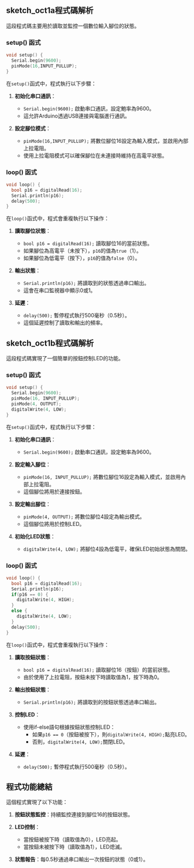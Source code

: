 
## sketch_oct1a程式碼解析

這段程式碼主要用於讀取並監控一個數位輸入腳位的狀態。

### setup() 函式

```cpp
void setup() {
  Serial.begin(9600);
  pinMode(16,INPUT_PULLUP);
}
```

在`setup()`函式中，程式執行以下步驟：

1. **初始化串口通訊**：
   - `Serial.begin(9600);` 啟動串口通訊，設定鮑率為9600。
   - 這允許Arduino透過USB連接與電腦進行通訊。

2. **設定腳位模式**：
   - `pinMode(16,INPUT_PULLUP);` 將數位腳位16設定為輸入模式，並啟用內部上拉電阻。
   - 使用上拉電阻模式可以確保腳位在未連接時維持在高電平狀態。

### loop() 函式

```cpp
void loop() {
  bool p16 = digitalRead(16);
  Serial.println(p16);
  delay(500);
}
```

在`loop()`函式中，程式會重複執行以下操作：

1. **讀取腳位狀態**：
   - `bool p16 = digitalRead(16);` 讀取腳位16的當前狀態。
   - 如果腳位為高電平（未按下），`p16`的值為`true`（1）。
   - 如果腳位為低電平（按下），`p16`的值為`false`（0）。

2. **輸出狀態**：
   - `Serial.println(p16);` 將讀取到的狀態透過串口輸出。
   - 這會在串口監視器中顯示0或1。

3. **延遲**：
   - `delay(500);` 暫停程式執行500毫秒（0.5秒）。
   - 這個延遲控制了讀取和輸出的頻率。







##  sketch_oct1b程式碼解析

這段程式碼實現了一個簡單的按鈕控制LED的功能。

### setup() 函式

```cpp
void setup() {
  Serial.begin(9600);
  pinMode(16, INPUT_PULLUP);
  pinMode(4, OUTPUT);
  digitalWrite(4, LOW);
}
```

在`setup()`函式中，程式執行以下步驟：

1. **初始化串口通訊**：
   - `Serial.begin(9600);` 啟動串口通訊，設定鮑率為9600。

2. **設定輸入腳位**：
   - `pinMode(16, INPUT_PULLUP);` 將數位腳位16設定為輸入模式，並啟用內部上拉電阻。
   - 這個腳位將用於連接按鈕。

3. **設定輸出腳位**：
   - `pinMode(4, OUTPUT);` 將數位腳位4設定為輸出模式。
   - 這個腳位將用於控制LED。

4. **初始化LED狀態**：
   - `digitalWrite(4, LOW);` 將腳位4設為低電平，確保LED初始狀態為關閉。

### loop() 函式

```cpp
void loop() {
  bool p16 = digitalRead(16);
  Serial.println(p16);
  if(p16 == 0) {
    digitalWrite(4, HIGH);
  }
  else {
    digitalWrite(4, LOW);
  }
  delay(500);
}
```

在`loop()`函式中，程式會重複執行以下操作：

1. **讀取按鈕狀態**：
   - `bool p16 = digitalRead(16);` 讀取腳位16（按鈕）的當前狀態。
   - 由於使用了上拉電阻，按鈕未按下時讀取值為1，按下時為0。

2. **輸出按鈕狀態**：
   - `Serial.println(p16);` 將讀取到的按鈕狀態透過串口輸出。

3. **控制LED**：
   - 使用if-else語句根據按鈕狀態控制LED：
     - 如果`p16 == 0`（按鈕被按下），則`digitalWrite(4, HIGH);`點亮LED。
     - 否則，`digitalWrite(4, LOW);`關閉LED。

4. **延遲**：
   - `delay(500);` 暫停程式執行500毫秒（0.5秒）。

## 程式功能總結

這個程式實現了以下功能：

1. **按鈕狀態監控**：持續監控連接到腳位16的按鈕狀態。

2. **LED控制**：
   - 當按鈕被按下時（讀取值為0），LED亮起。
   - 當按鈕未被按下時（讀取值為1），LED熄滅。

3. **狀態報告**：每0.5秒通過串口輸出一次按鈕的狀態（0或1）。

